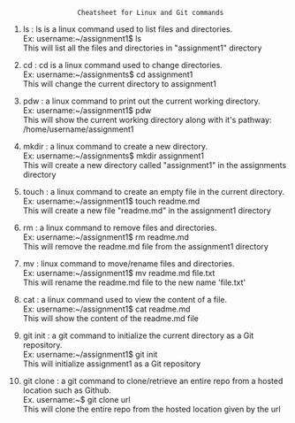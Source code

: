                      Cheatsheet for Linux and Git commands  
1. ls : ls is a linux command used to list files and directories.  
Ex: username:~/assignment1$ ls  
This will list all the files and directories in "assignment1" directory  

2. cd : cd is a linux command used to change directories.  
Ex: username:~/assignments$ cd assignment1  
This will change the current directory to assignment1  

3. pdw : a linux command to print out the current working directory.  
Ex: username:~/assignment1$ pdw  
This will show the current working  directory along with it's pathway: /home/username/assignment1  

4. mkdir : a linux command to create a new directory.  
Ex:  username:~/assignments$ mkdir assignment1  
This will create a new directory called "assignment1" in the assignments directory  

5. touch : a linux command to create an empty file in the current directory.  
Ex:  username:~/assignment1$ touch readme.md  
This will create a new file "readme.md" in the assignment1 directory  

6. rm : a linux command to remove files and directories.  
Ex:  username:~/assignment1$ rm readme.md  
This will remove the readme.md file from the assignment1 directory  

7. mv : linux command to move/rename files and directories.  
Ex:   username:~/assignment1$ mv readme.md file.txt  
This will rename the readme.md file to the new name 'file.txt'  

8. cat : a linux command used to view the content of a file.  
Ex:  username:~/assignment1$ cat readme.md  
This will show the content of the readme.md file  

9. git init : a git command to initialize the current directory as a Git repository.  
Ex: username:~/assignment1$ git init  
This will initialize assignment1 as a Git repository  

10. git clone : a git command to clone/retrieve an entire repo from a hosted location such as Github.  
Ex. username:~$ git clone url  
This will clone the entire repo from the hosted location given by the url
